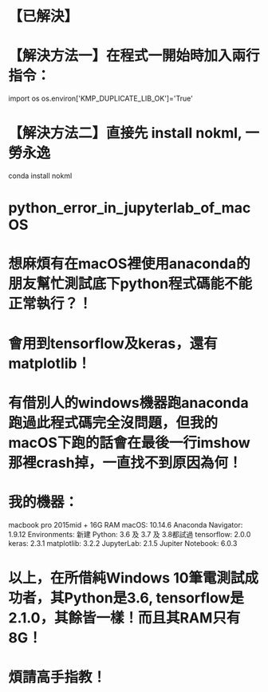 # 【已解決】
# 【解決方法一】在程式一開始時加入兩行指令：
import os
os.environ['KMP_DUPLICATE_LIB_OK']='True'
# 【解決方法二】直接先 install nokml, 一勞永逸
conda install nokml
# python_error_in_jupyterlab_of_macOS
# 想麻煩有在macOS裡使用anaconda的朋友幫忙測試底下python程式碼能不能正常執行？！
# 會用到tensorflow及keras，還有matplotlib！
# 有借別人的windows機器跑anaconda跑過此程式碼完全沒問題，但我的macOS下跑的話會在最後一行imshow那裡crash掉，一直找不到原因為何！
# 我的機器：
macbook pro 2015mid + 16G RAM
macOS: 10.14.6
Anaconda Navigator: 1.9.12
Environments: 新建
Python: 3.6 及 3.7 及 3.8都試過
tensorflow: 2.0.0
keras: 2.3.1
matplotlib: 3.2.2 
JupyterLab: 2.1.5
Jupiter Notebook: 6.0.3
# 以上，在所借純Windows 10筆電測試成功者，其Python是3.6, tensorflow是2.1.0，其餘皆一樣！而且其RAM只有8G！
# 煩請高手指教！

